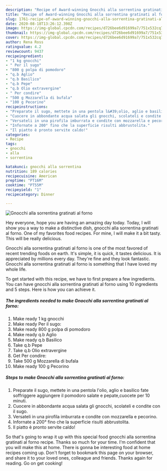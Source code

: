 ```yaml
---
description: "Recipe of Award-winning Gnocchi alla sorrentina gratinati al forno"
title: "Recipe of Award-winning Gnocchi alla sorrentina gratinati al forno"
slug: 1761-recipe-of-award-winning-gnocchi-alla-sorrentina-gratinati-al-forno
date: 2020-08-18T13:26:12.398Z
image: https://img-global.cpcdn.com/recipes/d726bee6d91699a7/751x532cq70/gnocchi-alla-sorrentina-gratinati-al-forno-recipe-main-photo.jpg
thumbnail: https://img-global.cpcdn.com/recipes/d726bee6d91699a7/751x532cq70/gnocchi-alla-sorrentina-gratinati-al-forno-recipe-main-photo.jpg
cover: https://img-global.cpcdn.com/recipes/d726bee6d91699a7/751x532cq70/gnocchi-alla-sorrentina-gratinati-al-forno-recipe-main-photo.jpg
author: Rena Ross
ratingvalue: 4.2
reviewcount: 9437
recipeingredient:
- "1 kg gnocchi"
- " Per il sugo"
- "800 g polpa di pomodoro"
- "q.b Aglio"
- "q.b Basilico"
- "q.b Pepe"
- "q.b Olio extravergine"
- " Per condire"
- "500 g Mozzarella di bufala"
- "100 g Pecorino"
recipeinstructions:
- "Preparate il sugo, mettete in una pentola l&#39;olio, aglio e basilico fate soffriggere aggiungere il pomodoro salate e pepate,cuocete per 10 minuti."
- "Cuocere in abbondante acqua salata gli gnocchi, scolateli e condite con il sugo."
- "Versateli in una pirofila imburrata e condite con mozzarella e pecorino."
- "Infornate a 200° fino che la superficie risulti abbrustolita."
- "Il piatto è pronto servite caldo!"
categories:
- Recipe
tags:
- gnocchi
- alla
- sorrentina

katakunci: gnocchi alla sorrentina 
nutrition: 189 calories
recipecuisine: American
preptime: "PT16M"
cooktime: "PT55M"
recipeyield: "1"
recipecategory: Dinner

---
```



![Gnocchi alla sorrentina gratinati al forno](https://img-global.cpcdn.com/recipes/d726bee6d91699a7/751x532cq70/gnocchi-alla-sorrentina-gratinati-al-forno-recipe-main-photo.jpg)

Hey everyone, hope you are having an amazing day today. Today, I will show you a way to make a distinctive dish, gnocchi alla sorrentina gratinati al forno. One of my favorites food recipes. For mine, I will make it a bit tasty. This will be really delicious.

Gnocchi alla sorrentina gratinati al forno is one of the most favored of recent trending foods on earth. It's simple, it is quick, it tastes delicious. It is appreciated by millions every day. They're fine and they look fantastic. Gnocchi alla sorrentina gratinati al forno is something that I have loved my whole life.




To get started with this recipe, we have to first prepare a few ingredients. You can have gnocchi alla sorrentina gratinati al forno using 10 ingredients and 5 steps. Here is how you can achieve it.

<!--inarticleads1-->

##### The ingredients needed to make Gnocchi alla sorrentina gratinati al forno:

1. Make ready 1 kg gnocchi
1. Make ready  Per il sugo:
1. Make ready 800 g polpa di pomodoro
1. Make ready q.b Aglio
1. Make ready q.b Basilico
1. Take q.b Pepe
1. Take q.b Olio extravergine
1. Get  Per condire:
1. Take 500 g Mozzarella di bufala
1. Make ready 100 g Pecorino




<!--inarticleads2-->

##### Steps to make Gnocchi alla sorrentina gratinati al forno:

1. Preparate il sugo, mettete in una pentola l&#39;olio, aglio e basilico fate soffriggere aggiungere il pomodoro salate e pepate,cuocete per 10 minuti.
1. Cuocere in abbondante acqua salata gli gnocchi, scolateli e condite con il sugo.
1. Versateli in una pirofila imburrata e condite con mozzarella e pecorino.
1. Infornate a 200° fino che la superficie risulti abbrustolita.
1. Il piatto è pronto servite caldo!




So that's going to wrap it up with this special food gnocchi alla sorrentina gratinati al forno recipe. Thanks so much for your time. I'm confident that you will make this at home. There is gonna be interesting food at home recipes coming up. Don't forget to bookmark this page on your browser, and share it to your loved ones, colleague and friends. Thanks again for reading. Go on get cooking!
